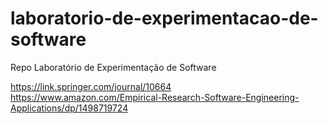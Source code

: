 # laboratorio-de-experimentacao-de-software
Repo Laboratório de Experimentação de Software

https://link.springer.com/journal/10664
<br>https://www.amazon.com/Empirical-Research-Software-Engineering-Applications/dp/1498719724
